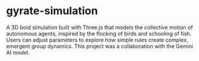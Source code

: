 # gyrate-simulation
A 3D boid simulation built with Three.js that models the collective motion of autonomous agents, inspired by the flocking of birds and schooling of fish. Users can adjust parameters to explore how simple rules create complex, emergent group dynamics. This project was a collaboration with the Gemini AI model.
